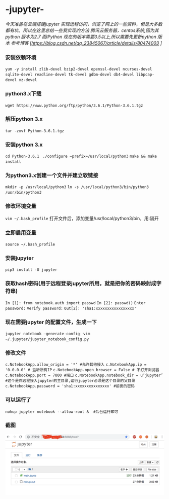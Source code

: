 # -jupyter-

*今天准备在云端搭建jupyter 实现远程访问，浏览了网上的一些资料，但是大多数都有坑，所以在这里总结一些我实现的方法*
*腾讯云服务器，centos系统,因为其python 版本为2.7 而IPython 现在的版本需要3.5以上,所以需要先更新python 版本*
*参考博客 [https://blog.csdn.net/qq_23845067/article/details/80474003 ]*

### 安装依赖环境
``yum -y install zlib-devel bzip2-devel openssl-devel ncurses-devel sqlite-devel readline-devel tk-devel gdbm-devel db4-devel libpcap-devel xz-devel``

### python3.x下载
``wget https://www.python.org/ftp/python/3.6.1/Python-3.6.1.tgz``

### 解压python 3.x
``tar -zxvf Python-3.6.1.tgz``

### 安装python 3.x
``cd Python-3.6.1 ``
``./configure –prefix=/usr/local/python3``
``make && make install``

### 为python3.x创建一个文件并建立软链接
``mkdir -p /usr/local/python3``
``ln -s /usr/local/python3/bin/python3 /usr/bin/python3``

### 修改环境变量
``vim ~/.bash_profile``
打开文件后，添加变量/usr/local/python3/bin，用:隔开

### 立即启用变量
``source ~/.bash_profile``

### 安装jupyter 
``pip3 install -U jupyter``

### 获取hash密码(用于远程登录jupyter所用，就是把你的密码映射成字符串)
``In [1]: from notebook.auth import passwd``
``In [2]: passwd()``
``Enter password:``
``Verify password:``
``Out[2]: 'sha1:xxxxxxxxxxxxxxxxx'``

### 现在需要jupyter 的配置文件，生成一下
``jupyter notebook –generate-config ``
``vim ~/.jupyter/jupyter_notebook_config.py``

### 修改文件
``c.NotebookApp.allow_origin = '*' #允许其他接入``
``c.NotebookApp.ip = '0.0.0.0' # 监听所有IP``
``c.NotebookApp.open_browser = False # 不打开浏览器``
``c.NotebookApp.port = 7000 #端口``
``c.NotebookApp.notebook_dir = u’jupyter’ #这个是你远程接入jupyter的主目录,运行jupyter必须是这个目录的父目录``
``c.NotebookApp.password = 'sha1:xxxxxxxxxxxxxxx' #前面的密码``

### 可以运行了
``nohup jupyter notebook --allow-root &  #后台运行即可``

### 截图
![jupyter](https://github.com/Wu-Xiuchao/-jupyter-/blob/master/1.png)



